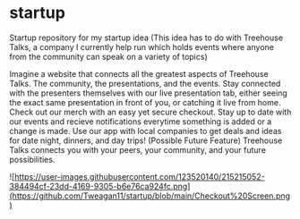 # startup
Startup repository for my startup idea
(This idea has to do with Treehouse Talks, a company I currently help run which holds events where anyone from the community can speak on a variety of topics)

Imagine a website that connects all the greatest aspects of Treehouse Talks. The community, the presentations, and the events. Stay connected with the presenters themselves with our live presentation tab, either seeing the exact same presentation in front of you, or catching it live from home. Check out our merch with an easy yet secure checkout. Stay up to date with our events and recieve notifications everytime something is added or a change is made. Use our app with local companies to get deals and ideas for date night, dinners, and day trips! (Possible Future Feature) Treehouse Talks connects you with your peers, your community, and your future possibilities.


![https://user-images.githubusercontent.com/123520140/215215052-384494cf-23dd-4169-9305-b6e76ca924fc.png](https://github.com/Tweagan11/startup/blob/main/Checkout%20Screen.png)

